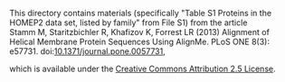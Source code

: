 This directory contains materials (specifically "Table S1 Proteins in the HOMEP2 data set, listed by family" from File S1) from the article  
Stamm M, Staritzbichler R, Khafizov K, Forrest LR (2013) Alignment of Helical Membrane Protein Sequences Using AlignMe. PLoS ONE 8(3): e57731. doi:[10.1371/journal.pone.0057731](http://dx.doi.org/10.1371/journal.pone.0057731),  

which is available under the [Creative Commons Attribution 2.5 License](http://creativecommons.org/licenses/by/2.5/).
